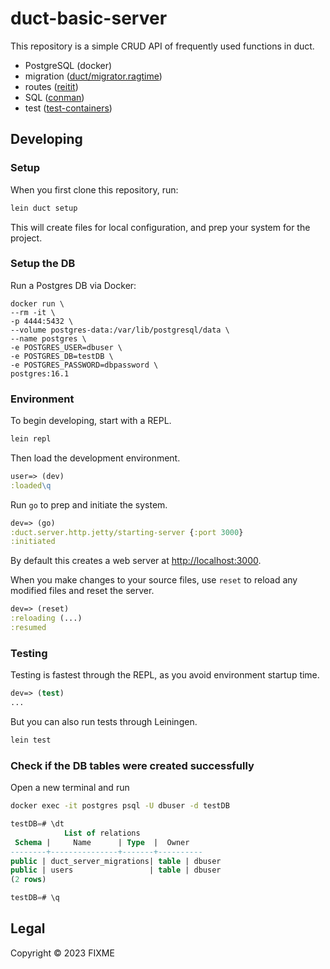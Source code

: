 # duct-basic-server

This repository is a simple CRUD API of frequently used functions in duct.

- PostgreSQL (docker)
- migration ([duct/migrator.ragtime](https://github.com/duct-framework/migrator.ragtime))
- routes ([reitit](https://github.com/metosin/reitit))
- SQL ([conman](https://github.com/luminus-framework/conman))
- test ([test-containers](https://github.com/testcontainers/testcontainers-clj))

## Developing

### Setup

When you first clone this repository, run:

```sh
lein duct setup
```

This will create files for local configuration, and prep your system
for the project.

### Setup the DB

Run a Postgres DB via Docker:

```
docker run \
--rm -it \
-p 4444:5432 \
--volume postgres-data:/var/lib/postgresql/data \
--name postgres \
-e POSTGRES_USER=dbuser \
-e POSTGRES_DB=testDB \
-e POSTGRES_PASSWORD=dbpassword \
postgres:16.1
```

### Environment

To begin developing, start with a REPL.

```sh
lein repl
```

Then load the development environment.

```clojure
user=> (dev)
:loaded\q
```

Run `go` to prep and initiate the system.

```clojure
dev=> (go)
:duct.server.http.jetty/starting-server {:port 3000}
:initiated
```

By default this creates a web server at <http://localhost:3000>.

When you make changes to your source files, use `reset` to reload any
modified files and reset the server.

```clojure
dev=> (reset)
:reloading (...)
:resumed
```

### Testing

Testing is fastest through the REPL, as you avoid environment startup
time.

```clojure
dev=> (test)
...
```

But you can also run tests through Leiningen.

```sh
lein test
```
### Check if the DB tables were created successfully
Open a new terminal and run
```sh
docker exec -it postgres psql -U dbuser -d testDB
```
```sql
testDB=# \dt
            List of relations
 Schema |     Name      | Type  |  Owner
--------+---------------+-------+----------
public | duct_server_migrations| table | dbuser
public | users                 | table | dbuser
(2 rows)

testDB=# \q
```
## Legal



Copyright © 2023 FIXME
